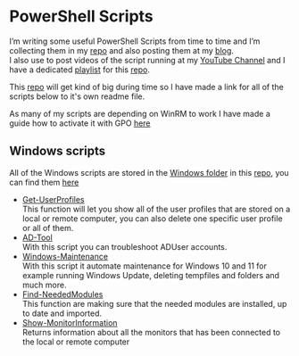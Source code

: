 # PowerShell Scripts

I’m writing some useful PowerShell Scripts from time to time and I’m collecting them in my [repo](https://github.com/rstolpe/PowerShell-Scripts) and also posting them at my [blog](https://stolpe.io).  
I also use to post videos of the script running at my [YouTube Channel](https://www.youtube.com/channel/UClrIQN9SysVTEMPmxxn-p1w) and I have a dedicated [playlist](https://www.youtube.com/playlist?list=PLOdABThmxohswmbXjPadlpqdNiQxj9ZoP) for this [repo](https://github.com/rstolpe/PowerShell-Scripts).  
  
This [repo](https://github.com/rstolpe/PowerShell-Scripts) will get kind of big during time so I have made a link for all of the scripts below to it's own readme file.  

As many of my scripts are depending on WinRM to work I have made a guide how to activate it with GPO [here](https://stolpe.io/enable-winrm-with-gpo/)
## Windows scripts
All of the Windows scripts are stored in the [Windows folder](https://github.com/rstolpe/PowerShell-Scripts/tree/main/Windows) in this [repo](https://github.com/rstolpe/PowerShell-Scripts), you can find them [here](https://github.com/rstolpe/PowerShell-Scripts/tree/main/Windows)

- [Get-UserProfiles](https://github.com/rstolpe/PowerShell-Scripts/blob/main/Windows/Get-UserProfiles.md)  
    This function will let you show all of the user profiles that are stored on a local or remote computer, you can also delete one specific user profile or all of them.
- [AD-Tool](https://github.com/rstolpe/PowerShell-Scripts/blob/main/Windows/AD-Tool.md)  
    With this script you can troubleshoot ADUser accounts.
- [Windows-Maintenance](https://github.com/rstolpe/PowerShell-Scripts/blob/main/Windows/Windows-Maintenance.md)  
    With this script it automate maintenance for Windows 10 and 11 for example running Windows Update, deleting tempfiles and folders and much more.
- [Find-NeededModules](https://github.com/rstolpe/PowerShell-Scripts/blob/main/Windows/Find-NeededModules.md)  
    This function are making sure that the needed modules are installed, up to date and imported.
- [Show-MonitorInformation](https://github.com/rstolpe/PowerShell-Scripts/blob/main/Windows/Show-MonitorInformation.md)  
    Returns information about all the monitors that has been connected to the local or remote computer